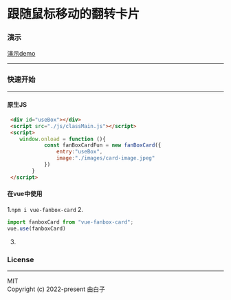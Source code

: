 跟随鼠标移动的翻转卡片
==

### 演示
[演示demo](http://democard.wuhupoo.cn/)
<hr/>


### 快速开始

<hr/>

#### 原生JS

```html
 <div id="useBox"></div>
 <script src="./js/classMain.js"></script>
 <script>
    window.onload = function (){
            const fanBoxCardFun = new fanBoxCard({
                entry:"useBox",
                image:"./images/card-image.jpeg"
            })
        }
 </script>
```

#### 在vue中使用

1.```npm i vue-fanbox-card```
2.
```js
import fanboxCard from "vue-fanbox-card";
vue.use(fanboxCard)
```
3.

### License

<Hr/>
MIT
<br/>
Copyright (c) 2022-present 由白子

